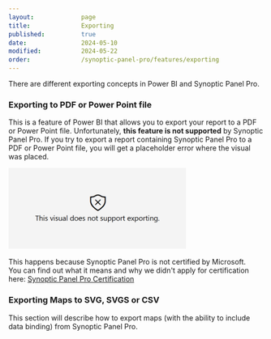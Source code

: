 ```yaml
---
layout:             page
title:              Exporting
published:          true
date:               2024-05-10
modified:           2024-05-22
order:              /synoptic-panel-pro/features/exporting
---
```


There are different exporting concepts in Power BI and Synoptic Panel Pro.

### Exporting to PDF or Power Point file

This is a feature of Power BI that allows you to export your report to a PDF or Power Point file. Unfortunately, **this feature is not supported** by Synoptic Panel Pro. If you try to export a report containing Synoptic Panel Pro to a PDF or Power Point file, you will get a placeholder error where the visual was placed.

<img src="../../issues/images/not-support-exporting.png" width="350">

This happens because Synoptic Panel Pro is not certified by Microsoft.  
You can find out what it means and why we didn't apply for certification here: [Synoptic Panel Pro Certification](../security.md#certification)

### Exporting Maps to SVG, SVGS or CSV

<todo visible>
    This section will describe how to export maps (with the ability to include data binding) from Synoptic Panel Pro.
</todo>